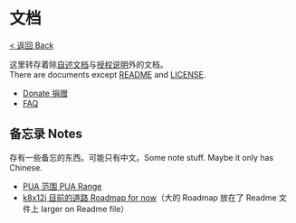 # 文档
[< 返回 Back](../README.md)

这里转存着除[自述文档](../README.md)与[授权说明](../LICENSE.md)外的文档。  
There are documents except [README](../README.md) and [LICENSE](../LICENSE.md).
* [Donate 捐赠](donate.md)
* [FAQ](faq.md)

## 备忘录 Notes
存有一些备忘的东西。可能只有中文。Some note stuff. Maybe it only has Chinese.
* [PUA 范围 PUA Range](pua.md)
* [k8x12j 目前的道路 Roadmap for now](MissingChar.md)（大的 Roadmap 放在了 Readme 文件上 larger on Readme file）
